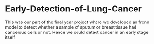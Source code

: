 # Early-Detection-of-Lung-Cancer

This was our part of the final year project where we developed an frcnn model to detect whether a sample of sputum or breast tissue had cancerous cells or not.
Hence we could detect cancer in an early stage itself
